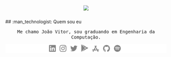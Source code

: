 <h1 align="center"> <img src="https://rb99.space/welcome.gif" width="500px"> </h1>
## :man_technologist: Quem sou eu
<p align="center"><samp> Me chamo João Vitor, sou graduando em Engenharia da Computação. </samp></p>

<p align="center" style="background-color:white;">
 <a href="https://www.linkedin.com/in/joaovvrodrigues"><img alt="Joao Vitor's Linkedin" width="22px" src="https://raw.githubusercontent.com/joaovvrodrigues/joaovvrodrigues/main/assets/linkedin.png" /></a>&nbsp;&nbsp;
 <a href="https://instagram.com/japadocontra"><img alt="Joao Vitor's Instagram" width="22px" src="https://raw.githubusercontent.com/joaovvrodrigues/joaovvrodrigues/main/assets/instagram.png" /></a>&nbsp;&nbsp;
<a href="https://twitter.com/japadocontra"><img alt="Joao Vitor's Twitter" width="22px" src="https://raw.githubusercontent.com/joaovvrodrigues/joaovvrodrigues/main/assets/twitter.png" /></a>&nbsp;&nbsp;
 <a href="https://play.google.com/store/apps/developer?id=e-Comp+Solu%C3%A7%C3%B5es"><img alt="Mata Larica" width="22px" src="https://raw.githubusercontent.com/joaovvrodrigues/joaovvrodrigues/main/assets/googleplay.png" /></a>&nbsp;&nbsp;
 <a href="https://apps.apple.com/br/developer/joo-vitor-veloso-rodrigues/id1518882353"><img alt="Mata Larica" width="22px" src="https://raw.githubusercontent.com/joaovvrodrigues/joaovvrodrigues/main/assets/appstore.png" /></a>&nbsp;&nbsp;
<a href="https://github.com/joaovvrodrigues"><img alt="Joao Vitor's Github" width="22px" src="https://raw.githubusercontent.com/joaovvrodrigues/joaovvrodrigues/main/assets/github.png" /></a>&nbsp;&nbsp;
<a href="https://open.spotify.com/user/12153883088"><img alt="Joao Vitor's Spotify" width="22px" src="https://raw.githubusercontent.com/joaovvrodrigues/joaovvrodrigues/main/assets/spotify.png" /></a>&nbsp;&nbsp;

 
 
<br>
